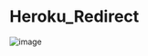 # Heroku_Redirect
![image](https://user-images.githubusercontent.com/95665347/173390459-506f0414-8a7e-4f59-8a00-a6a7ff462c34.png)
